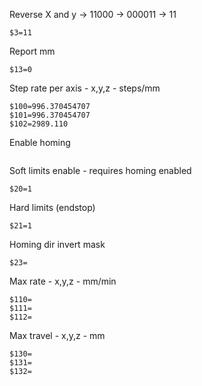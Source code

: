 Reverse X and y -> 11000 -> 000011 -> 11
```
$3=11
```

Report mm
```
$13=0
```

Step rate per axis - x,y,z - steps/mm
```
$100=996.370454707
$101=996.370454707
$102=2989.110
```

Enable homing
```

```

Soft limits enable - requires homing enabled
```
$20=1
```

Hard limits (endstop)
```
$21=1
```

Homing dir invert mask
```
$23=
```

Max rate - x,y,z - mm/min
```
$110=
$111=
$112=
```

Max travel - x,y,z - mm
```
$130=
$131=
$132=

